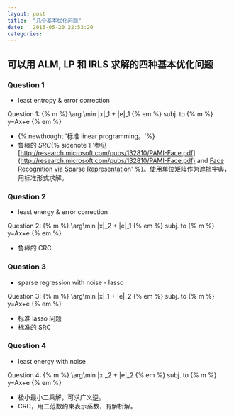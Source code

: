```yaml
---
layout: post
title:  "几个基本优化问题"
date:   2015-05-20 22:53:20
categories:
---
```


##  可以用 ALM, LP 和 IRLS 求解的四种基本优化问题

### Question 1

+ least entropy & error correction

Question 1: {% m %} \arg \min \|x\|_1 + \|e\|_1 {% em %} subj. to {% m %} y=Ax+e {% em %}

+ {% newthought '标准 linear programming。'%}
+ 鲁棒的 *SRC*{% sidenote 1  '参见 [http://research.microsoft.com/pubs/132810/PAMI-Face.pdf](http://research.microsoft.com/pubs/132810/PAMI-Face.pdf) and [Face Recognition via Sparse Representation](http://perception.csl.illinois.edu/recognition/Home.html)' %}。使用单位矩阵作为遮挡字典，用标准形式求解。

<!--more-->

### Question 2

+ least energy & error correction

Question 2: {% m %} \arg\min \|x\|_2 + \|e\|_1 {% em %} subj. to {% m %} y=Ax+e {% em %}

+ 鲁棒的 CRC

### Question 3

+ sparse regression with noise - lasso

Question 3:  {% m %} \arg\min \|x\|_1 + \|e\|_2 {% em %} subj. to {% m %} y=Ax+e {% em %}

+ 标准 lasso 问题
+ 标准的 SRC

### Question 4

+ least energy with noise

Question 4: {% m %} \arg\min \|x\|_2 + \|e\|_2 {% em %} subj. to {% m %} y=Ax+e {% em %}

+ 极小最小二乘解，可求广义逆。
+ CRC，用二范数约束表示系数，有解析解。
